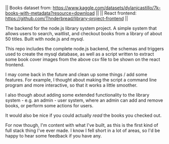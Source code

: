 || Books dataset from: https://www.kaggle.com/datasets/dylanjcastillo/7k-books-with-metadata?resource=download ||
|| React frontend: https://github.com/Thnderbread/library-project-frontend ||

The backend for the node.js library system project. A simple system that allows users to search, waitlist, and checkout books from a library of about 50 titles. Built with node.js and mysql.

This repo includes the complete node.js backend, the schemas and triggers used to create the mysql database, as well as a script written to extract some book cover images from the above csv file to be shown on the react frontend. 

I may come back in the future and clean up some things / add some features. For example, I thought about making the script a command line program and more interactive, so that it works a little smoother.

I also though about adding some extended functionality to the library system - e.g. an admin - user system, where an admin can add and remove books, or perform some actions for users.

It would also be nice if you could actually *read* the books you checked out.

For now though, I'm content with what I've built, as this is the first kind of full stack thing I've ever made. I know I fell short in a lot of areas, so I'd be happy to hear some feedback if you have any.

